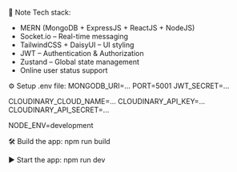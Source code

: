📌 Note
Tech stack:

-	MERN (MongoDB + ExpressJS + ReactJS + NodeJS)
-	Socket.io – Real-time messaging
-	TailwindCSS + DaisyUI – UI styling
-	JWT – Authentication & Authorization
-	Zustand – Global state management
-	Online user status support



⚙️ Setup .env file:
MONGODB_URI=...
PORT=5001
JWT_SECRET=...

CLOUDINARY_CLOUD_NAME=...
CLOUDINARY_API_KEY=...
CLOUDINARY_API_SECRET=...

NODE_ENV=development


🛠️ Build the app:
npm run build

▶️ Start the app:
npm run dev
